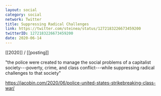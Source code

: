 ```yaml
---
layout: social
category: social
network: Twitter
title: Suppressing Radical Challenges
link: https://twitter.com/steinea/status/1272183226673459200
twitterID: 1272183226673459200
date: 2020-06-14
---
```


[[2020]] / [[posting]]

"the police were created to manage the social problems of a capitalist society---poverty, crime, and class conflict---while suppressing radical challenges to that society"

<https://jacobin.com/2020/06/police-united-states-strikebreaking-class-war/>
